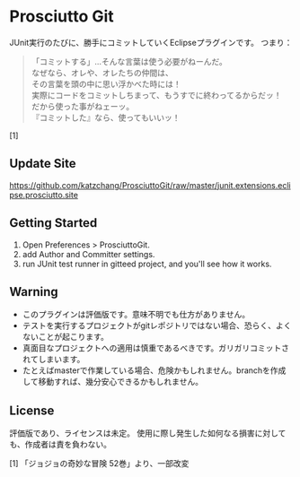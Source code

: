 Prosciutto Git
=============

JUnit実行のたびに、勝手にコミットしていくEclipseプラグインです。
つまり：

>「コミットする」…そんな言葉は使う必要がねーんだ。  
>なぜなら、オレや、オレたちの仲間は、  
>その言葉を頭の中に思い浮かべた時には！  
>実際にコードをコミットしちまって、もうすでに終わってるからだッ！  
>だから使った事がねェーッ。  
>『コミットした』なら、使ってもいいッ！  

[1]

Update Site
-------
https://github.com/katzchang/ProsciuttoGit/raw/master/junit.extensions.eclipse.prosciutto.site

Getting Started
-------
1. Open Preferences > ProsciuttoGit.
2. add Author and Committer settings.
3. run JUnit test runner in gitteed project, and you'll see how it works.

Warning
-------
 * このプラグインは評価版です。意味不明でも仕方がありません。
 * テストを実行するプロジェクトがgitレポジトリではない場合、恐らく、よくないことが起こります。
 * 真面目なプロジェクトへの適用は慎重であるべきです。ガリガリコミットされてしまいます。
 * たとえばmasterで作業している場合、危険かもしれません。branchを作成して移動すれば、幾分安心できるかもしれません。

License
-------
評価版であり、ライセンスは未定。
使用に際し発生した如何なる損害に対しても、作成者は責を負わない。

[1] 「ジョジョの奇妙な冒険 52巻」より、一部改変